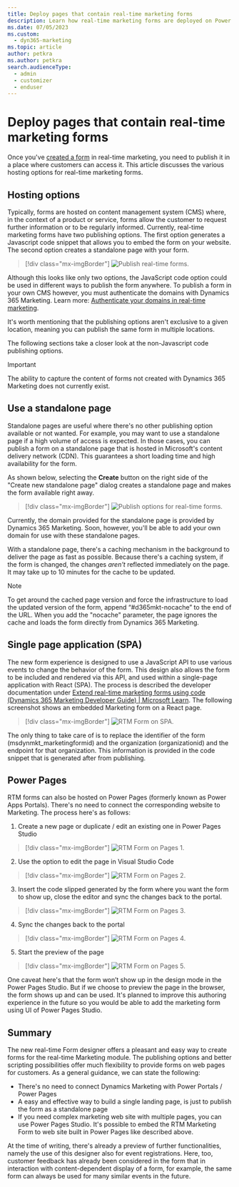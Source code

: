 ```yaml
---
title: Deploy pages that contain real-time marketing forms
description: Learn how real-time marketing forms are deployed on Power Pages and other destinations
ms.date: 07/05/2023
ms.custom: 
  - dyn365-marketing
ms.topic: article
author: petkra
ms.author: petkra
search.audienceType: 
  - admin
  - customizer
  - enduser
---
```


# Deploy pages that contain real-time marketing forms

Once you've [created a form](real-time-marketing-form-create.md) in real-time marketing, you need to publish it in a place where customers can access it. This article discusses the various hosting options for real-time marketing forms.

## Hosting options

Typically, forms are hosted on content management system (CMS) where, in the context of a product or service, forms allow the customer to request further information or to be regularly informed. Currently, real-time marketing forms have two publishing options. The first option generates a Javascript code snippet that allows you to embed the form on your website. The second option creates a standalone page with your form.

> [!div class="mx-imgBorder"]
> ![Publish real-time forms.](media/real-time-marketing-forms-publishing1.png "Publish real-time forms")

Although this looks like only two options, the JavaScript code option could be used in different ways to publish the form anywhere. To publish a form in your own CMS however, you must authenticate the domains with Dynamics 365 Marketing. Learn more: [Authenticate your domains in real-time marketing](domain-authentication.md).

It's worth mentioning that the publishing options aren't exclusive to a given location, meaning you can publish the same form in multiple locations.

The following sections take a closer look at the non-Javascript code publishing options.

> [!IMPORTANT]
> The ability to capture the content of forms not created with Dynamics 365 Marketing does not currently exist.

## Use a standalone page

Standalone pages are useful where there's no other publishing option available or not wanted. For example, you may want to use a standalone page if a high volume of access is expected. In those cases, you can publish a form on a standalone page that is hosted in Microsoft's content delivery network (CDN). This guarantees a short loading time and high availability for the form.

As shown below, selecting the **Create** button on the right side of the "Create new standalone page" dialog creates a standalone page and makes the form available right away.

> [!div class="mx-imgBorder"]
> ![Publish options for real-time forms.](media/real-time-marketing-forms-publishing-options.png "Publish options for real-time forms")

Currently, the domain provided for the standalone page is provided by Dynamics 365 Marketing. Soon, however, you'll be able to add your own domain for use with these standalone pages.

With a standalone page, there's a caching mechanism in the background to deliver the page as fast as possible. Because there's a caching system, if the form is changed, the changes *aren't* reflected immediately on the page. It may take up to 10 minutes for the cache to be updated.

> [!NOTE]
> To get around the cached page version and force the infrastructure to load the updated version of the form, append “#d365mkt-nocache” to the end of the URL. When you add the "nocache" parameter, the page ignores the cache and loads the form directly from Dynamics 365 Marketing.

## Single page application (SPA)

The new form experience is designed to use a JavaScript API to use various events to change the behavior of the form. This design also allows the form to be included and rendered via this API, and used within a single-page application with React (SPA). The process is described the developer documentation under [Extend real-time marketing forms using code (Dynamics 365 Marketing Developer Guide) | Microsoft Learn](https://learn.microsoft.com/en-us/dynamics365/marketing/developer/realtime-marketing-form-client-side-extensibility#custom-events). The following screenshot shows an embedded Marketing form on a React page. 

> [!div class="mx-imgBorder"]
> ![RTM Form on SPA.](media/real-time-marketing-forms-spa.png "RTM Form on SPA")

The only thing to take care of is to replace the identifier of the form (msdynmkt_marketingformid) and the organization (organizationid) and the endpoint for that organization. This information is provided in the code snippet that is generated after from publishing. 

## Power Pages

RTM forms can also be hosted on Power Pages (formerly known as Power Apps Portals). There's no need to connect the corresponding website to Marketing. The process here's as follows: 

1. Create a new page or duplicate / edit an existing one in Power Pages Studio 

> [!div class="mx-imgBorder"]
> ![RTM Form on Pages 1.](media/real-time-marketing-forms-pages1.png "RTM Form on Pages 1")

2. Use the option to edit the page in Visual Studio Code 

> [!div class="mx-imgBorder"]
> ![RTM Form on Pages 2.](media/real-time-marketing-forms-pages2.png "RTM Form on Pages 2")

3. Insert the code slipped generated by the form where you want the form to show up, close the editor and sync the changes back to the portal. 

> [!div class="mx-imgBorder"]
> ![RTM Form on Pages 3.](media/real-time-marketing-forms-pages3.png "RTM Form on Pages 3")

4. Sync the changes back to the portal 

> [!div class="mx-imgBorder"]
> ![RTM Form on Pages 4.](media/real-time-marketing-forms-pages4.png "RTM Form on Pages 4")

5. Start the preview of the page

> [!div class="mx-imgBorder"]
> ![RTM Form on Pages 5.](media/real-time-marketing-forms-pages5.png "RTM Form on Pages 5")

One caveat here's that the form won’t show up in the design mode in the Power Pages Studio. But if we choose to preview the page in the browser, the form shows up and can be used. It's planned to improve this authoring experience in the future so you would be able to add the marketing form using UI of Power Pages Studio.

## Summary

The new real-time Form designer offers a pleasant and easy way to create forms for the real-time Marketing module. The publishing options and better scripting possibilities offer much flexibility to provide forms on web pages for customers. As a general guidance, we can state the following: 
- There's no need to connect Dynamics Marketing with Power Portals / Power Pages
- A easy and effective way to build a single landing page, is just to publish the form as a standalone page
- If you need complex marketing web site with multiple pages, you can use Power Pages Studio. It's possible to embed the RTM Marketing Form to web site built in Power Pages like described above.


At the time of writing, there's already a preview of further functionalities, namely the use of this designer also for event registrations. Here, too, customer feedback has already been considered in the form that in interaction with content-dependent display of a form, for example, the same form can always be used for many similar events in the future.
